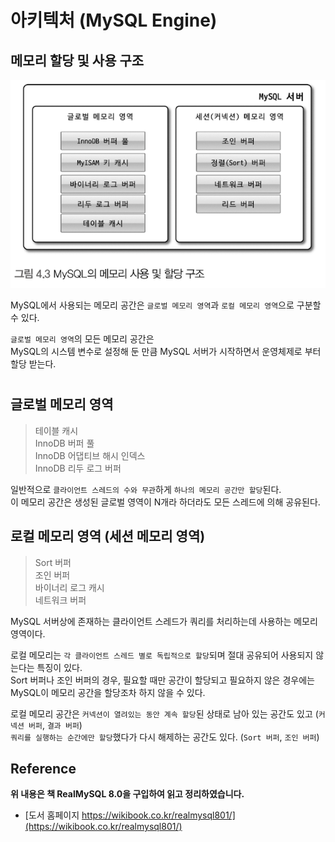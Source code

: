 # 아키텍처 (MySQL Engine)

## 메모리 할당 및 사용 구조

![](img/memory01.png)

MySQL에서 사용되는 메모리 공간은 `글로벌 메모리 영역`과 `로컬 메모리 영역`으로 구분할 수 있다.  

`글로벌 메모리 영역`의 모든 메모리 공간은  
MySQL의 시스템 변수로 설정해 둔 만큼 MySQL 서버가 시작하면서 운영체제로 부터 할당 받는다.

#

## 글로벌 메모리 영역

> 테이블 캐시  
> InnoDB 버퍼 풀  
> InnoDB 어댑티브 해시 인덱스  
> InnoDB 리두 로그 버퍼  

일반적으로 `클라이언트 스레드의 수와 무관`하게 `하나의 메모리 공간만 할당`된다.  
이 메모리 공간은 생성된 글로벌 영역이 N개라 하더라도 모든 스레드에 의해 공유된다.  

## 로컬 메모리 영역 (세션 메모리 영역)

> Sort 버퍼  
> 조인 버퍼  
> 바이너리 로그 캐시  
> 네트워크 버퍼

MySQL 서버상에 존재하는 클라이언트 스레드가 쿼리를 처리하는데 사용하는 메모리 영역이다.  
  
로컬 메모리는 `각 클라이언트 스레드 별로 독립적으로 할당`되며 절대 공유되어 사용되지 않는다는 특징이 있다.  
Sort 버퍼나 조인 버퍼의 경우, 필요할 때만 공간이 할당되고 필요하지 않은 경우에는 MySQL이 메모리 공간을 할당조차 하지 않을 수 있다.  

로컬 메모리 공간은 `커넥션이 열려있는 동안 계속 할당`된 상태로 남아 있는 공간도 있고 (`커넥션 버퍼`, `결과 버퍼`)  
`쿼리를 실행하는 순간에만 할당`했다가 다시 해제하는 공간도 있다. (`Sort 버퍼`, `조인 버퍼`)
## Reference

**위 내용은 책 RealMySQL 8.0을 구입하여 읽고 정리하였습니다.**
- [도서 홈페이지 https://wikibook.co.kr/realmysql801/](https://wikibook.co.kr/realmysql801/)
